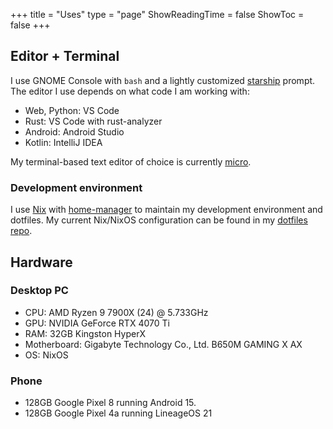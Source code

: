 +++
title = "Uses"
type = "page"
ShowReadingTime = false
ShowToc = false
+++

## Editor + Terminal

I use GNOME Console with `bash` and a lightly customized [starship](https://starship.rs) prompt. The editor I use depends on what code I am working with:

- Web, Python: VS Code
- Rust: VS Code with rust-analyzer
- Android: Android Studio
- Kotlin: IntelliJ IDEA

My terminal-based text editor of choice is currently [micro](https://micro-editor.com/).

### Development environment

I use [Nix](https://nixos.org/nix/) with [home-manager](https://github.com/nix-community/home-manager) to maintain my development environment and dotfiles. My current Nix/NixOS configuration can be found in my [dotfiles repo](https://github.com/msfjarvis/dotfiles).

## Hardware

### Desktop PC

- CPU: AMD Ryzen 9 7900X (24) @ 5.733GHz
- GPU: NVIDIA GeForce RTX 4070 Ti
- RAM: 32GB Kingston HyperX
- Motherboard: Gigabyte Technology Co., Ltd. B650M GAMING X AX
- OS: NixOS

### Phone

- 128GB Google Pixel 8 running Android 15.
- 128GB Google Pixel 4a running LineageOS 21
